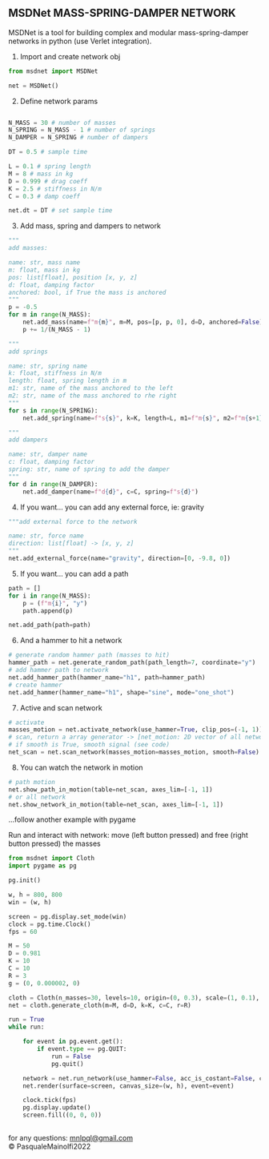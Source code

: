 ## **MSDNet MASS-SPRING-DAMPER NETWORK** 

MSDNet is a tool for building complex and modular mass-spring-damper networks in python (use Verlet integration).

1. Import and create network obj
```python
from msdnet import MSDNet

net = MSDNet()
```

2. Define network params
```python

N_MASS = 30 # number of masses
N_SPRING = N_MASS - 1 # number of springs
N_DAMPER = N_SPRING # number of dampers

DT = 0.5 # sample time

L = 0.1 # spring length
M = 8 # mass in kg
D = 0.999 # drag coeff
K = 2.5 # stiffness in N/m
C = 0.3 # damp coeff

net.dt = DT # set sample time
```

3. Add mass, spring and dampers to network
```python
"""
add masses:

name: str, mass name
m: float, mass in kg
pos: list[float], position [x, y, z]
d: float, damping factor
anchored: bool, if True the mass is anchored
"""
p = -0.5
for m in range(N_MASS):
    net.add_mass(name=f"m{m}", m=M, pos=[p, p, 0], d=D, anchored=False)
    p += 1/(N_MASS - 1)

"""
add springs

name: str, spring name
k: float, stiffness in N/m
length: float, spring length in m
m1: str, name of the mass anchored to the left
m2: str, name of the mass anchored to rhe right
"""
for s in range(N_SPRING):
    net.add_spring(name=f"s{s}", k=K, length=L, m1=f"m{s}", m2=f"m{s+1}")

"""
add dampers

name: str, damper name
c: float, damping factor
spring: str, name of spring to add the damper
"""
for d in range(N_DAMPER):
    net.add_damper(name=f"d{d}", c=C, spring=f"s{d}")
```

4. If you want... you can add any external force, ie: gravity
```python
"""add external force to the network

name: str, force name
direction: list[float] -> [x, y, z]
"""
net.add_external_force(name="gravity", direction=[0, -9.8, 0])
```
5. If you want... you can add a path 
```python
path = []
for i in range(N_MASS):
    p = (f"m{i}", "y")
    path.append(p)

net.add_path(path=path)
```
6. And a hammer to hit a network
```python
# generate random hammer path (masses to hit)
hammer_path = net.generate_random_path(path_length=7, coordinate="y")
# add hammer path to network
net.add_hammer_path(hammer_name="h1", path=hammer_path)
# create hammer
net.add_hammer(hammer_name="h1", shape="sine", mode="one_shot")
```
7. Active and scan network
```python
# activate
masses_motion = net.activate_network(use_hammer=True, clip_pos=(-1, 1))
# scan, return a array generator -> [net_motion: 2D vector of all network motion. ROW = number of masses, COL = 3 (x, y, z), path_motion: 1D vector path network motion]
# if smooth is True, smooth signal (see code)
net_scan = net.scan_network(masses_motion=masses_motion, smooth=False)
```
8. You can watch the network in motion
```python
# path motion
net.show_path_in_motion(table=net_scan, axes_lim=[-1, 1]) 
# or all network
net.show_network_in_motion(table=net_scan, axes_lim=[-1, 1]) 
```

...follow another example with pygame

Run and interact with network:
move (left button pressed) and free (right button pressed) the masses

```python
from msdnet import Cloth
import pygame as pg

pg.init()

w, h = 800, 800
win = (w, h)

screen = pg.display.set_mode(win)
clock = pg.time.Clock()
fps = 60

M = 50
D = 0.981
K = 10
C = 10
R = 3
g = (0, 0.000002, 0)

cloth = Cloth(n_masses=30, levels=10, origin=(0, 0.3), scale=(1, 0.1), g=g, dt=1)
net = cloth.generate_cloth(m=M, d=D, k=K, c=C, r=R)

run = True
while run:

    for event in pg.event.get():
        if event.type == pg.QUIT:
            run = False
            pg.quit()

    network = net.run_network(use_hammer=False, acc_is_costant=False, clip_pos=(0, 1))
    net.render(surface=screen, canvas_size=(w, h), event=event)

    clock.tick(fps)
    pg.display.update()
    screen.fill((0, 0, 0))
    
```

for any questions: mnlpql@gmail.com  
© PasqualeMainolfi2022

